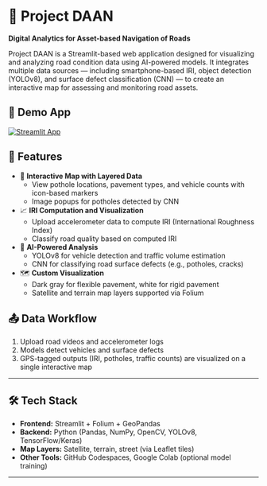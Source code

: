 # 🚧 Project DAAN  
**Digital Analytics for Asset-based Navigation of Roads**

Project DAAN is a Streamlit-based web application designed for visualizing and analyzing road condition data using AI-powered models. It integrates multiple data sources — including smartphone-based IRI, object detection (YOLOv8), and surface defect classification (CNN) — to create an interactive map for assessing and monitoring road assets.


## 🚀 Demo App

[![Streamlit App](https://static.streamlit.io/badges/streamlit_badge_black_white.svg)](https://project-daan.streamlit.app/)


## 📂 Features

- 📍 **Interactive Map with Layered Data**
  - View pothole locations, pavement types, and vehicle counts with icon-based markers
  - Image popups for potholes detected by CNN
- 📈 **IRI Computation and Visualization**
  - Upload accelerometer data to compute IRI (International Roughness Index)
  - Classify road quality based on computed IRI
- 🎯 **AI-Powered Analysis**
  - YOLOv8 for vehicle detection and traffic volume estimation
  - CNN for classifying road surface defects (e.g., potholes, cracks)
- 🗺️ **Custom Visualization**
  - Dark gray for flexible pavement, white for rigid pavement
  - Satellite and terrain map layers supported via Folium

## 📤 Data Workflow

1. Upload road videos and accelerometer logs
2. Models detect vehicles and surface defects
3. GPS-tagged outputs (IRI, potholes, traffic counts) are visualized on a single interactive map

---

## 🛠️ Tech Stack

- **Frontend:** Streamlit + Folium + GeoPandas
- **Backend:** Python (Pandas, NumPy, OpenCV, YOLOv8, TensorFlow/Keras)
- **Map Layers:** Satellite, terrain, street (via Leaflet tiles)
- **Other Tools:** GitHub Codespaces, Google Colab (optional model training)

---

